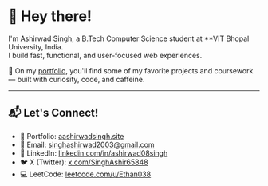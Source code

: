 # 👋 Hey there!

I'm Ashirwad Singh, a B.Tech Computer Science student at **VIT Bhopal University, India.  
I build fast, functional, and user-focused web experiences.

🚀 On my [portfolio](https://www.aashirwadsingh.site/), you'll find some of my favorite projects and coursework — built with curiosity, code, and caffeine.

---

## 📬 Let's Connect!

- 🔗 Portfolio: [aashirwadsingh.site](https://www.aashirwadsingh.site/)
- 📧 Email: singhashirwad2003@gmail.com
- 💼 LinkedIn: [linkedin.com/in/ashirwad08singh](https://www.linkedin.com/in/ashirwad08singh/)
- 🐦 X (Twitter): [x.com/SinghAshir65848](https://x.com/SinghAshir65848)
- 💻 LeetCode: [leetcode.com/u/Ethan038](https://leetcode.com/u/Ethan038/)
